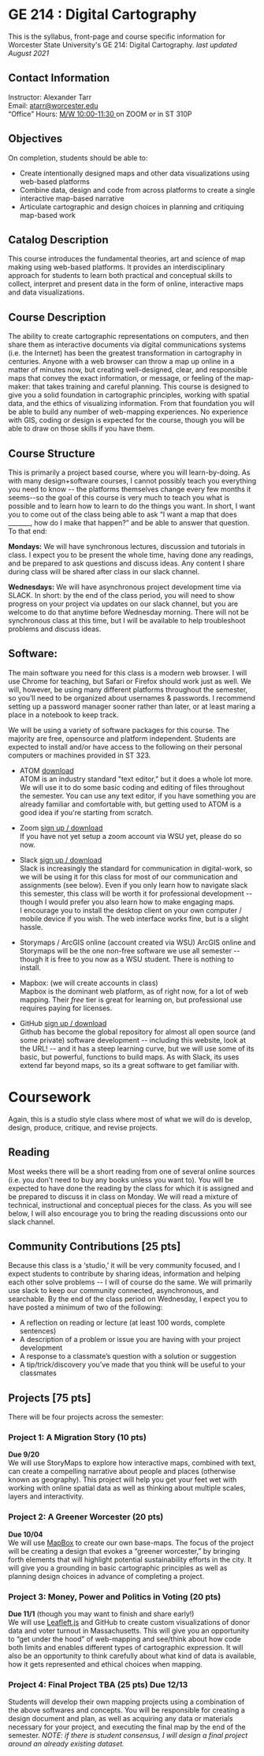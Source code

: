 # GE 214 : Digital Cartography
This is the syllabus, front-page and course specific information for Worcester State University's GE 214: Digital Cartography.
_last updated August 2021_

## Contact Information
Instructor: Alexander Tarr  
Email: atarr@worcester.edu  
“Office” Hours: [M/W 10:00-11:30 ](https://calendar.google.com/calendar/u/0/selfsched?sstoken=UUl1Q3FiaDNnQWZxfGRlZmF1bHR8YmY4YWJhNjM5ZTBjMmYwZmM5ZDcyMTQ5NTNmYmE2ZGM) on ZOOM or in ST 310P

## Objectives
On completion, students should be able to:
* Create intentionally designed maps and other data visualizations using web-based platforms
* Combine data, design and code from across platforms to create a single interactive map-based narrative
* Articulate cartographic and design choices in planning and critiquing map-based work

## Catalog Description
This course introduces the fundamental theories, art and science of map making using web-based platforms. It provides an interdisciplinary approach for students to learn both practical and conceptual skills to collect, interpret and present data in the form of online, interactive maps and data visualizations.

## Course Description
The ability to create cartographic representations on computers, and then share them as interactive documents via digital communications systems (i.e. the Internet) has been the greatest transformation in cartography in centuries. Anyone with a web browser can throw a map up online in a matter of minutes now, but creating well-designed, clear, and responsible maps that convey the exact information, or message, or feeling of the map-maker: that takes training and careful planning. This course is designed to give you a solid foundation in cartographic principles, working with spatial data, and the ethics of visualizing information. From that foundation you will be able to build any number of web-mapping experiences.
No experience with GIS, coding or design is expected for the course, though you will be able to draw on those skills if you have them.

## Course Structure
This is primarily a project based course, where you will learn-by-doing. As with many design+software courses, I cannot possibly teach you everything you need to know -- the platforms themselves change every few months it seems--so the goal of this course is very much to teach you what is possible and to learn how to learn to do the things you want. In short, I want you to come out of the class being able to ask “I want a map that does _______, how do I make that happen?” and be able to answer that question. To that end:  

**Mondays:** We will have synchronous lectures, discussion and tutorials in class. I expect you to be present the whole time, having done any readings, and be prepared to ask questions and discuss ideas. Any content I share during class will be shared after class in our slack channel.

**Wednesdays:** We will have asynchronous project development time via SLACK. In short: by the end of the class period, you will need to show progress on your project via updates on our slack channel, but you are welcome to do that anytime before Wednesday morning. There will not be synchronous class at this time, but I will be available to help troubleshoot problems and discuss ideas.

## Software:
The main software you need for this class is a modern web browser. I will use Chrome for teaching, but Safari or Firefox should work just as well. We will, however, be using many different platforms throughout the semester, so you’ll need to be organized about usernames & passwords. I recommend setting up a password manager sooner rather than later, or at least maring a place in a notebook to keep track.


We will be using a variety of software packages for this course. The majority are free, opensource and platform independent. Students are expected to install and/or have access to the following on their personal computers or machines provided in ST 323.
- ATOM [download](https://atom.io/)  
ATOM is an industry standard "text editor," but it does a whole lot more. We will use it to do some basic coding and editing of files throughout the semester. You can use any text editor, if you have something you are already familiar and comfortable with, but getting used to ATOM is a good idea if you're starting from scratch.

- Zoom [sign up / download](https://zoom.us/)  
If you have not yet setup a zoom account via WSU yet, please do so now.

- Slack [sign up / download](https://slack.com/)  
Slack is increasingly the standard for communication in digital-work, so we will be using it for this class for most of our communication and assignments (see below). Even if you only learn how to navigate slack this semester, this class will be worth it for professional development -- though I would prefer you also learn how to make engaging maps.  
I encourage you to install the desktop client on your own computer / mobile device if you wish. The web interface works fine, but is a slight hassle.

- Storymaps / ArcGIS online (account created via WSU)
ArcGIS online and Storymaps will be the one non-free software we use all semester -- though it is free to you now as a WSU student. There is nothing to install.

- Mapbox: (we will create accounts in class)  
Mapbox is the dominant web platform, as of right now, for a lot of web mapping. Their _free_ tier is great for learning on, but professional use requires paying for licenses.

- GitHub [sign up / download](https://github.com/)  
Github has become the global repository for almost all open source (and some private) software development -- including this website, look at the URL! -- and it has a steep learning curve, but we will use some of its basic, but powerful, functions to build maps. As with Slack, its uses extend far beyond maps, so its a great software to get familiar with.

# Coursework
Again, this is a studio style class where most of what we will do is develop, design, produce, critique, and revise projects.
## Reading
Most weeks there will be a short reading from one of several online sources (i.e. you don’t need to buy any books unless you want to). You will be expected to have done the reading by the class for which it is assigned and be prepared to discuss it in class on Monday. We will read a mixture of technical, instructional and conceptual pieces for the class. As you will see below, I will also encourage you to bring the reading discussions onto our slack channel.

## Community Contributions [25 pts]
Because this class is a ‘studio,’ it will be very community focused, and I expect students to contribute by sharing ideas, information and helping each other solve problems -- I will of course do the same. We will primarily use slack to keep our community connected, asynchronous, and searchable.
By the end of the class period on Wednesday, I expect you to have posted a minimum of two of the following:
- A reflection on reading or lecture (at least 100 words, complete sentences)
- A description of a problem or issue you are having with your project development
- A response to a classmate’s question with a solution or suggestion
- A tip/trick/discovery you’ve made that you think will be useful to your classmates

## Projects [75 pts]
There will be four projects across the semester:

### Project 1: A Migration Story (10 pts)  
**Due 9/20**  
We will use StoryMaps to explore how interactive maps, combined with text, can create a compelling narrative about people and places (otherwise known as geography). This project will help you get your feet wet with working with online spatial data as well as thinking about multiple scales, layers and interactivity.

### Project 2: A Greener Worcester (20 pts)  
**Due 10/04**  
We will use [MapBox](mapbox.com) to create our own base-maps. The focus of the project will be creating a design that evokes a “greener worcester,” by bringing forth elements that will highlight potential sustainability efforts in the city. It will give you a grounding in basic cartographic principles as well as planning design choices in advance of completing a project.

### Project 3: Money, Power and Politics in Voting (20 pts)
**Due 11/1**  (though you may want to finish and share early!)  
We will use [Leafleft.js](https://leafletjs.com/) and GitHub to create custom visualizations of donor data and voter turnout in Massachusetts. This will give you an opportunity to “get under the hood” of web-mapping and see/think about how code both limits and enables different types of cartographic expression. It will also be an opportunity to think carefully about what kind of data is available, how it gets represented and ethical choices when mapping.

### Project 4: Final Project TBA (25 pts) Due 12/13
Students will develop their own mapping projects using a combination of the above softwares and concepts. You will be responsible for creating a design document and plan, as well as acquiring any data or materials necessary for your project, and executing the final map by the end of the semester.
_NOTE: if there is student consensus, I will design a final project around an already existing dataset._
